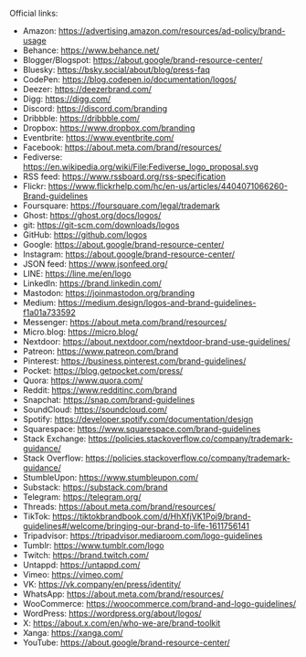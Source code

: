 Official links:

- Amazon: https://advertising.amazon.com/resources/ad-policy/brand-usage
- Behance: https://www.behance.net/
- Blogger/Blogspot: https://about.google/brand-resource-center/
- Bluesky: https://bsky.social/about/blog/press-faq
- CodePen: https://blog.codepen.io/documentation/logos/
- Deezer: https://deezerbrand.com/
- Digg: https://digg.com/
- Discord: https://discord.com/branding
- Dribbble: https://dribbble.com/
- Dropbox: https://www.dropbox.com/branding
- Eventbrite: https://www.eventbrite.com/
- Facebook: https://about.meta.com/brand/resources/
- Fediverse: https://en.wikipedia.org/wiki/File:Fediverse_logo_proposal.svg
- RSS feed: https://www.rssboard.org/rss-specification
- Flickr: https://www.flickrhelp.com/hc/en-us/articles/4404071066260-Brand-guidelines
- Foursquare: https://foursquare.com/legal/trademark
- Ghost: https://ghost.org/docs/logos/
- git: https://git-scm.com/downloads/logos
- GitHub: https://github.com/logos
- Google: https://about.google/brand-resource-center/
- Instagram: https://about.google/brand-resource-center/
- JSON feed: https://www.jsonfeed.org/
- LINE: https://line.me/en/logo
- LinkedIn: https://brand.linkedin.com/
- Mastodon: https://joinmastodon.org/branding
- Medium: https://medium.design/logos-and-brand-guidelines-f1a01a733592
- Messenger: https://about.meta.com/brand/resources/
- Micro.blog: https://micro.blog/
- Nextdoor: https://about.nextdoor.com/nextdoor-brand-use-guidelines/
- Patreon: https://www.patreon.com/brand
- Pinterest: https://business.pinterest.com/brand-guidelines/
- Pocket: https://blog.getpocket.com/press/
- Quora: https://www.quora.com/
- Reddit: https://www.redditinc.com/brand
- Snapchat: https://snap.com/brand-guidelines
- SoundCloud: https://soundcloud.com/
- Spotify: https://developer.spotify.com/documentation/design
- Squarespace: https://www.squarespace.com/brand-guidelines
- Stack Exchange: https://policies.stackoverflow.co/company/trademark-guidance/
- Stack Overflow: https://policies.stackoverflow.co/company/trademark-guidance/
- StumbleUpon: https://www.stumbleupon.com/
- Substack: https://substack.com/brand
- Telegram: https://telegram.org/
- Threads: https://about.meta.com/brand/resources/
- TikTok: https://tiktokbrandbook.com/d/HhXfjVK1Poj9/brand-guidelines#/welcome/bringing-our-brand-to-life-1611756141
- Tripadvisor: https://tripadvisor.mediaroom.com/logo-guidelines
- Tumblr: https://www.tumblr.com/logo
- Twitch: https://brand.twitch.com/
- Untappd: https://untappd.com/
- Vimeo: https://vimeo.com/
- VK: https://vk.company/en/press/identity/
- WhatsApp: https://about.meta.com/brand/resources/
- WooCommerce: https://woocommerce.com/brand-and-logo-guidelines/
- WordPress: https://wordpress.org/about/logos/
- X: https://about.x.com/en/who-we-are/brand-toolkit
- Xanga: https://xanga.com/
- YouTube: https://about.google/brand-resource-center/
